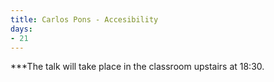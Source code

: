 ```yaml
---
title: Carlos Pons - Accesibility
days: 
- 21
---
```


***The talk will take place in the classroom upstairs at 18:30. 
